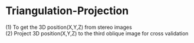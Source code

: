 # Triangulation-Projection
(1) To get the 3D position(X,Y,Z) from stereo images  
(2) Project 3D position(X,Y,Z) to the third oblique image for cross validation
